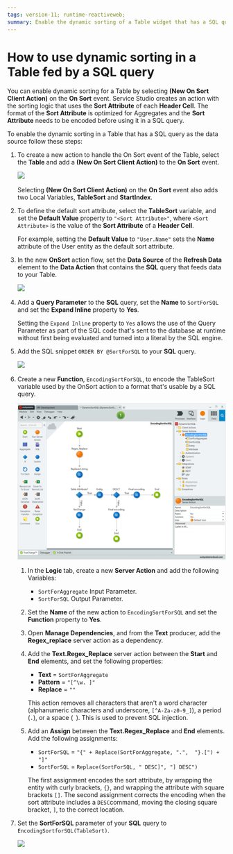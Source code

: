 ```yaml
---
tags: version-11; runtime-reactiveweb;
summary: Enable the dynamic sorting of a Table widget that has a SQL query as the data source.
---
```


# How to use dynamic sorting in a Table fed by a SQL query

You can enable dynamic sorting for a Table by selecting **(New On Sort Client Action)** on the **On Sort** event. Service Studio creates an action with the sorting logic that uses the **Sort Attribute** of each **Header Cell**. The format of the **Sort Attribute** is optimized for Aggregates and the **Sort Attribute** needs to be encoded before using it in a SQL query.

To enable the dynamic sorting in a Table that has a SQL query as the data source follow these steps:

1. To create a new action to handle the On Sort event of the Table, select the **Table** and add a **(New On Sort Client Action)** to the **On Sort** event.

    ![](images/add-on-sort-event-ss.png)

    Selecting **(New On Sort Client Action)** on the **On Sort** event also adds two Local Variables, **TableSort** and **StartIndex**.

1. To define the default sort attribute, select the **TableSort** variable, and set the **Default Value** property to `"<Sort Attribute>"`, where `<Sort Attribute>` is the value of the **Sort Attribute** of a **Header Cell**.

    For example, setting the **Default Value** to `"User.Name"` sets the **Name** attribute of the User entity as the default sort attribute.

1. In the new **OnSort** action flow, set the **Data Source** of the **Refresh Data** element to the **Data Action** that contains the **SQL** query that feeds data to your Table.

    ![](images/set-refresh-data-source-ss.png)

1. Add a **Query Parameter** to the **SQL** query, set the **Name** to `SortForSQL` and set the **Expand Inline** property to **Yes**.

    Setting the `Expand Inline` property to `Yes` allows the use of the Query Parameter as part of the SQL code that's sent to the database at runtime without first being evaluated and turned into a literal by the SQL engine.

1. Add the SQL snippet `ORDER BY @SortForSQL` to your **SQL** query.

    ![](images/order-by-query-parameter-ss.png)

1. Create a new **Function**, `EncodingSortForSQL`, to encode the TableSort variable used by the OnSort action to a format that's usable by a SQL query.

    ![](images/encoding-function-ss.png)
    
    1. In the **Logic** tab, create a new **Server Action** and add the following Variables:
        
        * `SortForAggregate` Input Parameter.
        * `SortForSQL` Output Parameter.

    1. Set the **Name** of the new action to `EncodingSortForSQL` and set the **Function** property to **Yes**.

    1. Open **Manage Dependencies**, and from the **Text** producer, add the **Regex_replace** server action as a dependency.
    
    1. Add the **Text.Regex_Replace** server action between the **Start** and **End** elements, and set the following properties:
        
        * **Text** = `SortForAggregate`
        * **Pattern** = `"[^\w. ]"`
        * **Replace** = `""`

        <div class="info" markdown="1">
        
        This action removes all characters that aren't a word character (alphanumeric characters and underscore, `[^A-Za-z0-9_]`), a period (`.`), or a space (` `). This is used to prevent SQL injection.
        
        </div>
    
    1. Add an **Assign** between the **Text.Regex_Replace** and **End** elements. Add the following assignments:
    
        * `SortForSQL` = `"{" + Replace(SortForAggregate, ".",  "}.[") + "]"`
        * `SortForSQL` = `Replace(SortForSQL, " DESC]", "] DESC")`

        <div class="info" markdown="1">
        
        The first assignment encodes the sort attribute, by wrapping the entity with curly brackets, `{}`, and wrapping the attribute with square brackets  `[]`.
        The second assignment corrects the encoding when the sort attribute includes a `DESC`command, moving the closing square bracket, `]`, to the correct location.
        
        </div>

1. Set the **SortForSQL** parameter of your **SQL** query to `EncodingSortforSQL(TableSort)`.

    ![](images/set-sql-parameter-ss.png)
